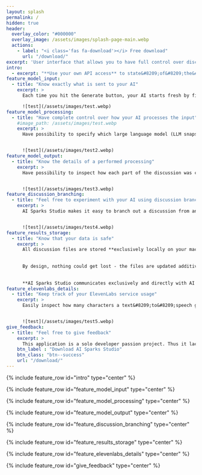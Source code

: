 ```yaml
---
layout: splash
permalink: /
hidden: true
header:
  overlay_color: "#000000"
  overlay_image: /assets/images/splash-page-main.webp
  actions:
    - label: "<i class='fas fa-download'></i> Free download"
      url: "/download/"
excerpt: 'User interface that allows you to have full control over discussions with your AI.<br/>'
intro: 
  - excerpt: "**Use your own API access** to state&#8209;of&#8209;the&#8209;art AI models efficiently with this user interface. For example, you can have discussions with **OpenAI's GPT&#8209;4**, have your speech converted to text using their capable **Whisper** model and discussion converted to lifelike speech audio using the **ElevenLabs** service."
feature_model_input:
  - title: "Know exactly what is sent to your AI"
    excerpt: > 
      Each time you hit the Generate button, your AI starts fresh by first reading the entire discussion and then generating an appropriate response. This process is **fully transparent** - nothing gets changed in you discussion so far or in the generated response. The model's context memory limitation still applies, but **you're in charge** of its management - you know exactly what's its usage, its limit, and the estimated cost of generation.

      ![test](/assets/images/test.webp)
feature_model_processing:
  - title: "Have complete control over how your AI processes the input"
    #image_path: /assets/images/test.webp
    excerpt: > 
      Have possibility to specify which large language model (LLM snapshot) shall be used for text generation and have control over every parameter the API provides. Have more control over the parameters that by using OpenAI Playground, as this UI exactly adheres to the official API specification.


      ![test](/assets/images/test2.webp)
feature_model_output:
  - title: "Know the details of a performed processing"
    excerpt: > 
      Have possibility to inspect how each part of the discussion was created, which LLM snapshot was used for its generation and what were the parameter values. Also, have means to inspect the impact on the model's context memory and cost estimation of the text generation.


      ![test](/assets/images/test3.webp)      
feature_discussion_branching:
  - title: "Feel free to experiment with your AI using discussion branching"
    excerpt: > 
      AI Sparks Studio makes it easy to branch out a discussion from an arbitrary point. This allows to **conveniently experiment how a different AI model responds or how different settings affect its output** or to rewrite the discussion without losing any previous texts. Also, this allows to partly **circumvent context memory limitation** of an AI model by branching out the discussion from its earlier relevant point. In AI Sparks Studio, it's **easy to notice, inspect, and navigate through any existing discussion branching.**


      ![test](/assets/images/test4.webp)          
feature_results_storage:
  - title: "Know that your data is safe"
    excerpt: > 
      All discussion files are stored **exclusively locally on your machine**. AI Sparks Studio makes it easy to locate these files and to change the storage location. 
      
      
      By design, nothing could get lost - the files are updated additively, so **no text could get deleted or corrupted**. Also, the files use the standard JSON format and are easy to inspect with any text editor. 
      
      
      **AI Sparks Studio communicates exclusively and directly with AI services for which you provide API keys**, on your demand. It sends a request to the AI service which you have previously authorized, receives a response and stores it locally on your machine. **The configured API keys are also stored exclusively locally on your machine**, in the application's configuration JSON file, made easy to locate using the Settings dialog.
feature_elevenlabs_details:
  - title: "Keep track of your ElevenLabs service usage"
    excerpt: > 
      Easily inspect how many characters a text&#8209;to&#8209;speech generation **would take up from your monthly quota before issuing the request**. Prevent unnecessary re-generation with the **automatic speech audio caching** (generated audio files are stored locally next to their respective discussion file).


      ![test](/assets/images/test5.webp)         
give_feedback:
  - title: "Feel free to give feedback"
    excerpt: > 
      This application is a solo developer passion project. Thus it lacks extensive testing and features that perhaps many people would find essential. Any feedback is welcome at <span id="email"></span>
    btn_label : "Download AI Sparks Studio"
    btn_class: "btn--success"
    url: "/download/"    
---
```


{% include feature_row id="intro" type="center" %}

{% include feature_row id="feature_model_input" type="center" %}

{% include feature_row id="feature_model_processing" type="center" %}

{% include feature_row id="feature_model_output" type="center" %}

{% include feature_row id="feature_discussion_branching" type="center" %}

{% include feature_row id="feature_results_storage" type="center" %}

{% include feature_row id="feature_elevenlabs_details" type="center" %}

{% include feature_row id="give_feedback" type="center" %}

<script>
window.onload = function() {
    var user = 'ai';
    var domain = 'aisparksstudio';
    var element = document.getElementById('email');
    element.innerHTML = '<a href="mailto:' + user + '@' + domain + '.com">' + user + '@' + domain + '.com</a>';
};
</script>